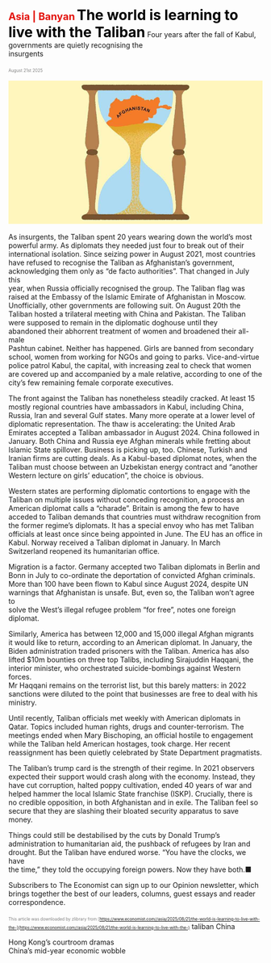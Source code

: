 <span style="color:#E3120B; font-size:14.9pt; font-weight:bold;">Asia | Banyan</span>
<span style="color:#000000; font-size:21.0pt; font-weight:bold;">The world is learning to live with the Taliban</span>
Four years after the fall of Kabul, governments are quietly recognising the  
insurgents

<span style="color:#808080; font-size:6.2pt;">August 21st 2025</span>
  

![](../images/027_The_world_is_learning_to_live_with_the_Taliban/p0116_img01.jpeg)
  
As insurgents, the Taliban spent 20 years wearing down the world’s most  
powerful army. As diplomats they needed just four to break out of their  
international isolation. Since seizing power in August 2021, most countries  
have refused to recognise the Taliban as Afghanistan’s government,  
acknowledging them only as “de facto authorities”. That changed in July this  
year, when Russia officially recognised the group. The Taliban flag was  
raised at the Embassy of the Islamic Emirate of Afghanistan in Moscow.  
Unofficially, other governments are following suit. On August 20th the  
Taliban hosted a trilateral meeting with China and Pakistan.
The Taliban were supposed to remain in the diplomatic doghouse until they  
abandoned their abhorrent treatment of women and broadened their all-male  
Pashtun cabinet. Neither has happened. Girls are banned from secondary  
school, women from working for NGOs and going to parks. Vice-and-virtue  
police patrol Kabul, the capital, with increasing zeal to check that women  
are covered up and accompanied by a male relative, according to one of the  
city’s few remaining female corporate executives.

The front against the Taliban has nonetheless steadily cracked. At least 15  
mostly regional countries have ambassadors in Kabul, including China,  
Russia, Iran and several Gulf states. Many more operate at a lower level of  
diplomatic representation. The thaw is accelerating: the United Arab  
Emirates accepted a Taliban ambassador in August 2024. China followed in  
January. Both China and Russia eye Afghan minerals while fretting about  
Islamic State spillover. Business is picking up, too. Chinese, Turkish and  
Iranian firms are cutting deals. As a Kabul-based diplomat notes, when the  
Taliban must choose between an Uzbekistan energy contract and “another  
Western lecture on girls’ education”, the choice is obvious.

Western states are performing diplomatic contortions to engage with the  
Taliban on multiple issues without conceding recognition, a process an  
American diplomat calls a “charade”. Britain is among the few to have  
acceded to Taliban demands that countries must withdraw recognition from  
the former regime’s diplomats. It has a special envoy who has met Taliban  
officials at least once since being appointed in June. The EU has an office in  
Kabul. Norway received a Taliban diplomat in January. In March  
Switzerland reopened its humanitarian office.

Migration is a factor. Germany accepted two Taliban diplomats in Berlin and  
Bonn in July to co-ordinate the deportation of convicted Afghan criminals.  
More than 100 have been flown to Kabul since August 2024, despite UN  
warnings that Afghanistan is unsafe. But, even so, the Taliban won’t agree to  
solve the West’s illegal refugee problem “for free”, notes one foreign  
diplomat.

Similarly, America has between 12,000 and 15,000 illegal Afghan migrants  
it would like to return, according to an American diplomat. In January, the  
Biden administration traded prisoners with the Taliban. America has also
lifted $10m bounties on three top Talibs, including Sirajuddin Haqqani, the  
interior minister, who orchestrated suicide-bombings against Western forces.  
Mr Haqqani remains on the terrorist list, but this barely matters: in 2022  
sanctions were diluted to the point that businesses are free to deal with his  
ministry.

Until recently, Taliban officials met weekly with American diplomats in  
Qatar. Topics included human rights, drugs and counter-terrorism. The  
meetings ended when Mary Bischoping, an official hostile to engagement  
while the Taliban held American hostages, took charge. Her recent  
reassignment has been quietly celebrated by State Department pragmatists.

The Taliban’s trump card is the strength of their regime. In 2021 observers  
expected their support would crash along with the economy. Instead, they  
have cut corruption, halted poppy cultivation, ended 40 years of war and  
helped hammer the local Islamic State franchise (ISKP). Crucially, there is  
no credible opposition, in both Afghanistan and in exile. The Taliban feel so  
secure that they are slashing their bloated security apparatus to save money.

Things could still be destabilised by the cuts by Donald Trump’s  
administration to humanitarian aid, the pushback of refugees by Iran and  
drought. But the Taliban have endured worse. “You have the clocks, we have  
the time,” they told the occupying foreign powers. Now they have both.■

Subscribers to The Economist can sign up to our Opinion newsletter, which  
brings together the best of our leaders, columns, guest essays and reader  
correspondence.

<span style="color:#808080; font-size:6.2pt;">This article was downloaded by zlibrary from [https://www.economist.com//asia/2025/08/21/the-world-is-learning-to-live-with-the-](https://www.economist.com//asia/2025/08/21/the-world-is-learning-to-live-with-the-)</span>
taliban
China
 
Hong Kong’s courtroom dramas  
China’s mid-year economic wobble